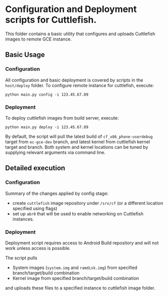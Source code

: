 # Configuration and Deployment scripts for Cuttlefish.

This folder contains a basic utility that configures and uploads Cuttlefish
images to remote GCE instance.

## Basic Usage

### Configuration

All configuration and basic deployment is covered by scripts in the
`host/deploy` folder. To configure remote instance for cuttlefish, execute:

```
python main.py config -i 123.45.67.89
```

### Deployment

To deploy cuttlefish images from build server, execute:

```
python main.py deploy -i 123.45.67.89
```

By default, the script will pull the latest build of `cf_x86_phone-userdebug`
target from `oc-gce-dev` branch, and latest kernel from cuttlefish kernel
target and branch. Both system and kernel locations can be tuned by supplying
relevant arguments via command line.

## Detailed execution

### Configuration

Summary of the changes applied by config stage:

* create `cuttlefish` image repository under `/srv/cf` (or a different location
  specified using flags)
* set up `abr0` that will be used to enable networking on Cuttlefish
  instances.

### Deployment

Deployment script requires access to Android Build repository and will not work
unless access is possible.

The script pulls

* System images (`system.img` and `ramdisk.img`) from specified
  branch/target/build combination
* Kernel image from specified branch/target/build combination

and uploads these files to a specified instance to cuttlefish image folder.
